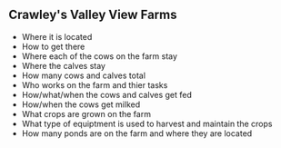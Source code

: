 ## Crawley's Valley View Farms
- Where it is located
- How to get there
- Where each of the cows on the farm stay
- Where the calves stay
- How many cows and calves total
- Who works on the farm and thier tasks
- How/what/when the cows and calves get fed
- How/when the cows get milked
- What crops are grown on the farm
- What type of equiptment is used to harvest and maintain the crops
- How many ponds are on the farm and where they are located
